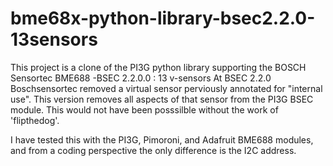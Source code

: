 # bme68x-python-library-bsec2.2.0-13sensors
This project is a clone of the PI3G python library supporting the BOSCH Sensortec BME688 -BSEC 2.2.0.0 : 13 v-sensors
At BSEC 2.2.0 Boschsensortec removed a virtual sensor perviously annotated for "internal use". This version removes all aspects of that sensor from the PI3G BSEC module. This would not have been posssilble without the work of 'flipthedog'.

I have tested this with the PI3G, Pimoroni, and Adafruit BME688 modules, and from a coding perspective the only difference is the I2C address. 
